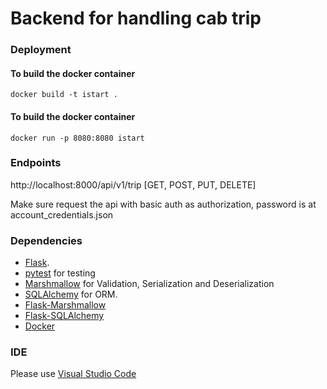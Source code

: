 # Backend for handling cab trip

### Deployment

#### To build the docker container
```
docker build -t istart .
```
#### To build the docker container
```
docker run -p 8080:8080 istart
```

### Endpoints
http://localhost:8000/api/v1/trip [GET, POST, PUT, DELETE]

Make sure request the api with basic auth as authorization, password is at account_credentials.json

### Dependencies
- [Flask](https://www.palletsprojects.com/p/flask/).
- [pytest](https://docs.pytest.org/en/latest/) for testing
- [Marshmallow](https://marshmallow.readthedocs.io/en/stable/) for Validation, Serialization and Deserialization
- [SQLAlchemy](https://www.sqlalchemy.org/) for ORM.
- [Flask-Marshmallow](https://flask-marshmallow.readthedocs.io/en/latest/)
- [Flask-SQLAlchemy](https://flask-sqlalchemy.palletsprojects.com/en/2.x/)
- [Docker](https://www.docker.com/products/docker-desktop)

### IDE
Please use [Visual Studio Code](https://code.visualstudio.com/)